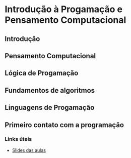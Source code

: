 # Introdução à Progamação e Pensamento Computacional 
## Introdução 
## Pensamento Computacional 
## Lógica de Progamação 
## Fundamentos de algoritmos 
## Linguagens de Progamação 
## Primeiro contato com a programação 
### Links úteis 
* [Slides das aulas](#)
